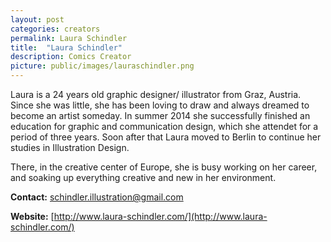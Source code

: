 ```yaml
---
layout: post
categories: creators
permalink: Laura Schindler
title:  "Laura Schindler"
description: Comics Creator
picture: public/images/lauraschindler.png
---
```

Laura is a 24 years old graphic designer/ illustrator from Graz, Austria.
Since she was little, she has been loving to draw and always dreamed to become an artist someday.
In summer 2014 she successfully finished an education for graphic and communication design, which she attendet for a period of three years. Soon after that Laura moved to Berlin to continue her studies in Illustration Design.

There, in the creative center of Europe, she is busy working on her career, and soaking up everything creative and new in her environment.

**Contact:**  schindler.illustration@gmail.com

**Website:** [http://www.laura-schindler.com/](http://www.laura-schindler.com/)

